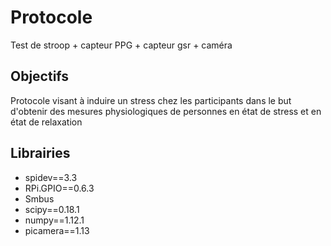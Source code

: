 # Protocole
Test de stroop + capteur PPG + capteur gsr + caméra 
<p>
  <h2>Objectifs</h2>
  Protocole visant à induire un stress chez les participants dans le but d'obtenir des mesures physiologiques de personnes en état               de stress et en état de relaxation 
</p>


<h2>Librairies</h2>
<ul>
  <li>spidev==3.3</li>
  <li>RPi.GPIO==0.6.3</li>
  
  <li>Smbus</li>
  <li>scipy==0.18.1</li>
  <li>numpy==1.12.1</li>
  <li>picamera==1.13</li>

  
</ul>
